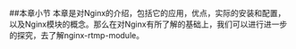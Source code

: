 ##本章小节
本章是对Nginx的介绍，包括它的应用，优点，实际的安装和配置，以及Nginx模块的概念。那么在对Nginx有所了解的基础上，我们可以进行进一步的探究，去了解nginx-rtmp-module。